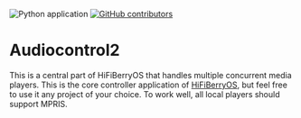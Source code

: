 ![Python application](https://github.com/hifiberry/audiocontrol2/workflows/Python%20application/badge.svg)
[![GitHub contributors](https://img.shields.io/github/contributors/hifiberry/audiocontrol2.svg)](https://GitHub.com/hifiberry/audiocontrol2/graphs/contributors/)

# Audiocontrol2

This is a central part of HiFiBerryOS that handles multiple concurrent media players.
This is the core controller application of [HiFiBerryOS](https://github.com/hifiberry/hifiberry-os), but feel free to use it
any project of your choice.
To work well, all local players should support MPRIS.
